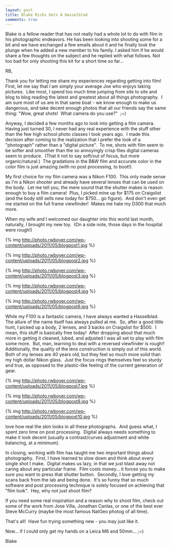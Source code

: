```yaml
---
layout: post
title: Blake Ricks Gets A Hasselblad
comments: true
---
```

Blake is a fellow reader that has not really had a whole lot to do with film in his photographic endeavors. He has been looking into shooting some for a bit and we have exchanged a few emails about it and he finally took the plunge when he added a new member to his family. I asked him if he would share a few thoughts on the subject and he replied with what follows. Not too bad for only shooting this kit for a short time so far...

RB,

Thank you for letting me share my experiences regarding getting into film!  First, let me say that I am simply your average Joe who enjoys taking pictures.  Like most, I spend too much time jumping from site to site and blog to blog reading the latest and greatest about all things photography.  I am sure most of us are in that same boat - we know enough to make us dangerous, and take decent enough photos that all our friends say the same thing: "Wow, great shots!  What camera do you use?"  ;~)

Anyway, I decided a few months ago to look into getting a film camera.  Having just turned 30, I never had any real experience with the stuff other than the few high school photo classes I took years ago.  I made this decision after coming to the realization that I prefer the look of a "photograph" rather than a "digital picture".  To me, shots with film seem to be softer and smoother than the so annoyingly crisp files digital cameras seem to produce.  (That it not to say soft/out of focus, but more organic/natural.)  The gradations in the B&amp;W film and accurate color in the color film is just amazing (with no post processing, to boot!).

My first choice for my film camera was a Nikon F100.  This only made sense as I'm a Nikon shooter and already have several lenses that can be used on the body.  Let me tell you, the mere sound that the shutter makes is reason enough to buy a film camera!  Plus, I picked mine up for $175 on Craigslist (and the body still sells new today for $750… go figure).  And don't even get me started on the full frame viewfinder!  Makes me hate my D300 that much more.

When my wife and I welcomed our daughter into this world last month, naturally, I brought my new toy.  (On a side note, those days in the hospital were rough!)

{% img http://photo.rwboyer.com/wp-content/uploads/2011/05/blogpost1.jpg %}

{% img http://photo.rwboyer.com/wp-content/uploads/2011/05/blogpost2.jpg %}

{% img http://photo.rwboyer.com/wp-content/uploads/2011/05/blogpost3.jpg %}

{% img http://photo.rwboyer.com/wp-content/uploads/2011/05/blogpost4.jpg %}

{% img http://photo.rwboyer.com/wp-content/uploads/2011/05/blogpost6.jpg %}

While my F100 is a fantastic camera, I have always wanted a Hasselblad.  The allure of the name itself has always pulled at me.  So, after a good little hunt, I picked up a body, 2 lenses, and 3 backs on Craigslist for $500.  I mean, this stuff is basically free today!  After dropping about that much more in getting it cleaned, lubed, and adjusted I was all set to play with film some more.  But, man, learning to deal with a reversed viewfinder is rough!!  Additionally, the quality of the lens construction is simply out of this world.  Both of my lenses are 40 years old, but they feel so much more solid than my high dollar Nikon glass.  Just the focus rings themselves feel so sturdy and true, as opposed to the plastic-like feeling of the current generation of gear.

{% img http://photo.rwboyer.com/wp-content/uploads/2011/05/blogpost7.jpg %}

{% img http://photo.rwboyer.com/wp-content/uploads/2011/05/blogpost8.jpg %}

{% img http://photo.rwboyer.com/wp-content/uploads/2011/05/blogpost10.jpg %}

love how real the skin looks in all these photographs.  And guess what, I spent zero time on post processing.  Digital always needs something to make it look decent (usually a contrast/curves adjustment and white balancing, at a minimum).

In closing, working with film has taught me two important things about photography.  First, I have learned to slow down and think about every single shot I make.  Digital makes us lazy, in that we just blast away not caring about any particular frame.  Film costs money… it forces you to make sure you want to press that shutter button.  Secondly, I love getting my scans back from the lab and being done.  It's so funny that so much software and post processing technique is solely focused on achieving that "film look".  Hey, why not just shoot film?

If you need some real inspiration and a reason why to shoot film, check out some of the work from Jose Villa, Jonathan Canlas, or one of the best ever Steve McCurry (maybe the most famous NatGeo photog of all time).

That's all!  Have fun trying something new - you may just like it.

Now… if I could only get my hands on a Leica M6 and 50mm… ;~)

Blake